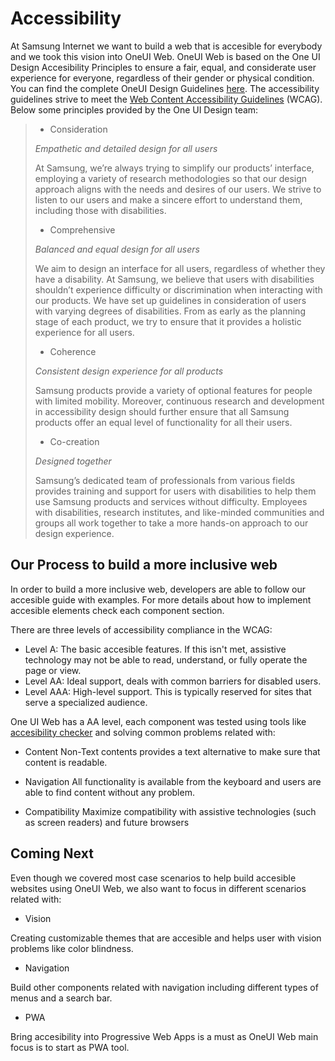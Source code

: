 # Accessibility

At Samsung Internet we want to build a web that is accesible for everybody and we took this vision into OneUI Web.
OneUI Web is based on the One UI Design Accesibility Principles to ensure a fair, equal, and considerate user experience for everyone, regardless 
of their gender or physical condition. You can find the complete OneUI Design Guidelines [here](http://design.samsung.com/global/contents/one-ui/download/oneui_design_guide_eng.pdf).
The accessibility guidelines strive to meet the 
[Web Content Accessibility Guidelines](https://www.w3.org/WAI/standards-guidelines/wcag/) (WCAG). 
Below some principles provided by the One UI Design team:


> - Consideration
>
>
> *Empathetic and detailed design for all users*
>
> At Samsung, we’re always trying to simplify our products’ interface, employing a 
> variety of research methodologies so that our design approach aligns with the needs and desires of our users. We strive to listen to our users and make a sincere effort to understand them, including those with disabilities. 
>
>
> - Comprehensive
>
> *Balanced and equal design for all users*
>
>
> We aim to design an interface for all users, regardless of whether they have a disability. 
> At Samsung, we believe that users with disabilities shouldn’t experience difficulty or discrimination when interacting with our products. We have set up guidelines in consideration of users with varying degrees of disabilities. From as early as the planning stage of each product, we try to ensure that it provides a holistic experience for all users.
>
>
> - Coherence
>
>
> *Consistent design experience for all products*
>
>
> Samsung products provide a variety of optional features for people with limited mobility. Moreover, continuous research and development in accessibility design should further ensure that all Samsung products offer an equal level of functionality for all their users.
>
>
> - Co-creation
>
>
>*Designed together*
>
>
>Samsung’s dedicated team of professionals from various fields provides training and support for users with disabilities to help them use Samsung products and services without difficulty. Employees with disabilities, research institutes, and like-minded communities and groups all work together to take a more hands-on approach to our design experience.

## Our Process to build a more inclusive web

In order to build a more inclusive web, developers are able to follow our accesible guide with examples.
For more details about how to implement accesible elements check each component section.

There are three levels of accessibility compliance in the WCAG:

- Level A: The basic accesible features. If this isn't met, assistive technology may not be able to read, understand, or fully operate the page or view.
- Level AA: Ideal support, deals with common barriers for disabled users. 
- Level AAA: High-level support. This is typically reserved for sites that serve a specialized audience.


One UI Web has a AA level, each component was tested using tools like [accesibility checker](https://achecker.ca/) and solving common problems related with:


- Content
Non-Text contents provides a text alternative to make sure that content is readable.


- Navigation
All functionality is available from the keyboard and users are able to find content without any problem.

- Compatibility
Maximize compatibility with assistive technologies (such as screen readers) and future browsers

## Coming Next

Even though we covered most case scenarios to help build accesible websites using OneUI Web, we also want to focus in different scenarios related with:

- Vision

Creating customizable themes that are accesible and helps user with vision problems like color blindness.

- Navigation

Build other components related with navigation including different types of menus and a search bar.

- PWA 

Bring accesibility into Progressive Web Apps is a must as OneUI Web main focus is to start as PWA tool.


